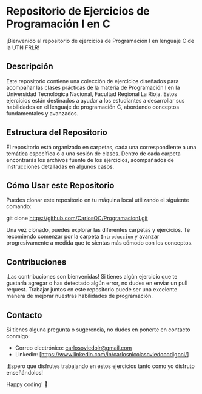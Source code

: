 # Repositorio de Ejercicios de Programación I en C

¡Bienvenido al repositorio de ejercicios de Programación I en lenguaje C de la UTN FRLR!

## Descripción

Este repositorio contiene una colección de ejercicios diseñados para acompañar las clases prácticas de la materia de Programación I en la Universidad Tecnológica Nacional, Facultad Regional La Rioja. Estos ejercicios están destinados a ayudar a los estudiantes a desarrollar sus habilidades en el lenguaje de programación C, abordando conceptos fundamentales y avanzados.

## Estructura del Repositorio

El repositorio está organizado en carpetas, cada una correspondiente a una temática específica o a una sesión de clases. Dentro de cada carpeta encontrarás los archivos fuente de los ejercicios, acompañados de instrucciones detalladas en algunos casos.

## Cómo Usar este Repositorio

Puedes clonar este repositorio en tu máquina local utilizando el siguiente comando:

git clone https://github.com/CarlosOC/ProgramacionI.git

Una vez clonado, puedes explorar las diferentes carpetas y ejercicios. Te recomiendo comenzar por la carpeta `Introduccion` y avanzar progresivamente a medida que te sientas más cómodo con los conceptos.

## Contribuciones

¡Las contribuciones son bienvenidas! Si tienes algún ejercicio que te gustaría agregar o has detectado algún error, no dudes en enviar un pull request. Trabajar juntos en este repositorio puede ser una excelente manera de mejorar nuestras habilidades de programación.

## Contacto

Si tienes alguna pregunta o sugerencia, no dudes en ponerte en contacto conmigo:

- Correo electrónico: carlosoviedolr@gmail.com
- Linkedin: [https://www.linkedin.com/in/carlosnicolasoviedocodigoni/]

¡Espero que disfrutes trabajando en estos ejercicios tanto como yo disfruto enseñándolos!

Happy coding! 🚀

